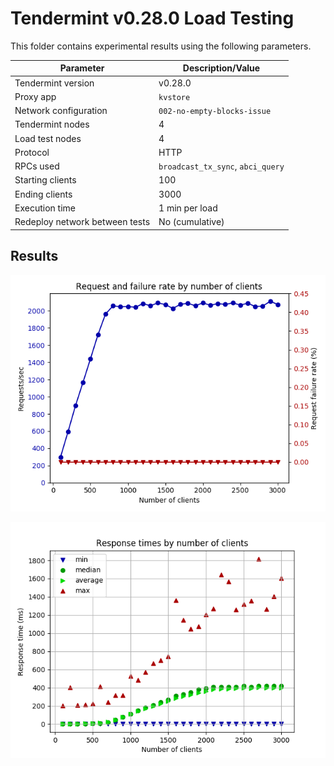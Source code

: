 # Tendermint v0.28.0 Load Testing

This folder contains experimental results using the following parameters.

| Parameter | Description/Value |
| --- | --- |
| Tendermint version | v0.28.0 |
| Proxy app | `kvstore` |
| Network configuration | `002-no-empty-blocks-issue` |
| Tendermint nodes | 4 |
| Load test nodes | 4 |
| Protocol | HTTP |
| RPCs used | `broadcast_tx_sync`, `abci_query` |
| Starting clients | 100 |
| Ending clients | 3000 |
| Execution time | 1 min per load |
| Redeploy network between tests | No (cumulative) |

## Results

![Request and failure rate versus number of clients](./plots/request_rate.png)

![Response times versus number of clients](./plots/response_times.png)

